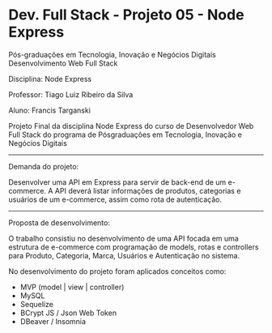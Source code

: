 # Dev. Full Stack - Projeto 05 - Node Express

Pós-graduações em Tecnologia, Inovação e Negócios Digitais Desenvolvimento Web Full Stack

Disciplina: Node Express

Professor: Tiago Luiz Ribeiro da Silva

Aluno: Francis Targanski

Projeto Final da disciplina Node Express do curso de Desenvolvedor Web Full Stack do programa de Pósgraduações em Tecnologia, Inovação e Negócios Digitais

*****

Demanda do projeto:

Desenvolver uma API em Express para servir de back-end de um e-commerce. A API deverá listar informações de produtos, categorias e usuários de um e-commerce, assim como rota de autenticação.

*****

Proposta de desenvolvimento:

O trabalho consistiu no desenvolvimento de uma API focada em uma estrutura de e-commerce com programação de models, rotas e controllers para Produto, Categoria, Marca, Usuários e Autenticação no sistema.

No desenvolvimento do projeto foram aplicados conceitos como:

* MVP (model | view | controller)
* MySQL
* Sequelize
* BCrypt JS / Json Web Token
* DBeaver / Insomnia